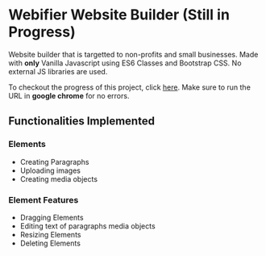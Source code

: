 # Webifier Website Builder (Still in Progress)

Website builder that is targetted to non-profits and small businesses. Made with **only** Vanilla Javascript using ES6 Classes and Bootstrap CSS. No external JS libraries are used.

To checkout the progress of this project, click [here](https://zhengwin.github.io/webifier/). Make sure to run the URL in **google chrome** for no errors.

## Functionalities Implemented


### Elements
- Creating Paragraphs
- Uploading images
- Creating media objects

### Element Features
- Dragging Elements
- Editing text of paragraphs media objects
- Resizing Elements
- Deleting Elements

